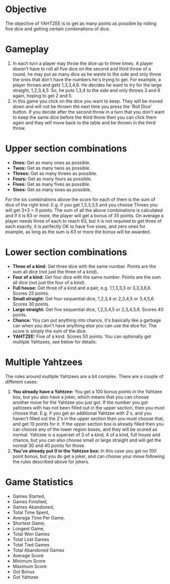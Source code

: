 # Objective #
  The objective of YAHTZEE is to get as many points as possible by rolling five dice and getting certain combinations of dice.
# Gameplay #
  1. In each turn a player may throw the dice up to three times. A player doesn't have to roll all five dice on the second and third throw of a round, he may put as many dice as he wants to the side and only throw the ones that don't have the numbers he's trying to get. For example, a player throws and gets 1,3,3,4,6. He decides he want to try for the large straight, 1,2,3,4,5. So, he puts 1,3,4 to the side and only throws 3 and 6 again, hoping to get 2 and 5.
  2. In this game you click on the dice you want to keep. They will be moved down and will not be thrown the next time you press the 'Roll Dice' button. If you decide after the second throw in a turn that you don't want to keep the same dice before the third throw then you can click them again and they will move back to the table and be thrown in the third throw.
# Upper section combinations #
  - **Ones:** Get as many ones as possible.
  - **Twos:** Get as many twos as possible.
  - **Threes:** Get as many threes as possible.
  - **Fours:** Get as many fours as possible.
  - **Fives:** Get as many fives as possible.
  - **Sixes:** Get as many sixes as possible.

For the six combinations above the score for each of them is the sum of dice of the right kind. E.g. if you get 1,3,3,3,5 and you choose Threes you will get 3*3 = 9 points. The sum of all the above combinations is calculated and if it is 63 or more, the player will get a bonus of 35 points. On average a player needs three of each to reach 63, but it is not required to get three of each exactly, it is perfectly OK to have five sixes, and zero ones for example, as long as the sum is 63 or more the bonus will be awarded.
# Lower section combinations #
  - **Three of a kind:** Get three dice with the same number. Points are the sum all dice (not just the three of a kind).
  - **Four of a kind:** Get four dice with the same number. Points are the sum all dice (not just the four of a kind).
  - **Full house:** Get three of a kind and a pair, e.g. 1,1,3,3,3 or 3,3,3,6,6. Scores 25 points.
  - **Small straight:** Get four sequential dice, 1,2,3,4 or 2,3,4,5 or 3,4,5,6. Scores 30 points.
  - **Large straight:** Get five sequential dice, 1,2,3,4,5 or 2,3,4,5,6. Scores 40 points.
  - **Chance:** You can put anything into chance, it's basically like a garbage can when you don't have anything else you can use the dice for. The score is simply the sum of the dice.
  - **YAHTZEE:** Five of a kind. Scores 50 points. You can optionally get multiple Yahtzees, see below for details.

# Multiple Yahtzees #
The rules around multiple Yahtzees are a bit complex. There are a couple of different cases:
  1. **You already have a Yahtzee:** You get a 100 bonus points in the Yahtzee box, but you also have a joker, which means that you can choose another move for the Yahtzee you just got. If the number you got yahtzees with has not been filled out in the upper section, then you must choose that. E.g. if you get an additional Yahtzee with 2's, and you haven't filled out the 2's in the upper section then you must choose that, and get 10 points for it. If the upper section box is already filled then you can choose any of the lower region boxes, and they will be scored as normal. Yahtzee is a superset of 3 of a kind, 4 of a kind, full house and chance, but you can also choose small or large straight and will get the normal 30 and 40 points for those.
  2. **You've already put 0 in the Yahtzee box:** In this case you get no 100 point bonus, but you do get a joker, and can choose your move following the rules described above for jokers.
# Game Statistics #
  - Games Started, 
  - Games Finished, 
  - Games Abandoned, 
  - Total Time Spent, 
  - Average Time Per Game, 
  - Shortest Game, 
  - Longest Game, 
  - Total Won Games
  - Total Lost Games
  - Total Tied Games
  - Total Abandoned Games
  - Average Score
  - Minimum Score
  - Maximum Score
  - Got Bonus
  - Got Yahtzee

